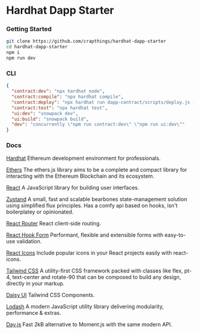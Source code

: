 # Hardhat Dapp Starter

### Getting Started

```bash
git clone https://github.com/crapthings/hardhat-dapp-starter
cd hardhat-dapp-starter
npm i
npm run dev
```

### CLI

```json
{
  "contract:dev": "npx hardhat node",
  "contract:compile": "npx hardhat compile",
  "contract:deploy": "npx hardhat run dapp-contract/scripts/deploy.js --network localhost",
  "contract:test": "npx hardhat test",
  "ui:dev": "snowpack dev",
  "ui:build": "snowpack build",
  "dev": "concurrently \"npm run contract:dev\" \"npm run ui:dev\""
}
```

### Docs

[Hardhat](https://hardhat.org/) Ethereum development environment for professionals.

[Ethers](https://docs.ethers.io/) The ethers.js library aims to be a complete and compact library for interacting with the Ethereum Blockchain and its ecosystem.

[React](https://reactjs.org/) A JavaScript library for building user interfaces.

[Zustand](https://github.com/pmndrs/zustand/) A small, fast and scalable bearbones state-management solution using simplified flux principles. Has a comfy api based on hooks, isn't boilerplatey or opinionated.

[React Router](https://reactrouter.com/) React client-side routing.

[React Hook Form](https://www.react-hook-form.com/) Performant, flexible and extensible forms with easy-to-use validation.

[React Icons](https://react-icons.github.io/react-icons/) Include popular icons in your React projects easily with react-icons.

[Tailwind CSS](https://tailwindcss.com/) A utility-first CSS framework packed with classes like flex, pt-4, text-center and rotate-90 that can be composed to build any design, directly in your markup.

[Daisy UI](https://daisyui.com/) Tailwind CSS Components.

[Lodash](https://lodash.com/) A modern JavaScript utility library delivering modularity, performance & extras.

[Day.js](https://day.js.org/) Fast 2kB alternative to Moment.js with the same modern API.
